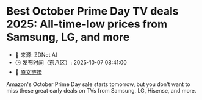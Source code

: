 # Best October Prime Day TV deals 2025: All-time-low prices from Samsung, LG, and more
- 📅 来源: ZDNet AI
- 🕒 发布时间（东八区）: 2025-10-07 08:41:00
- 🔗 [原文链接](https://www.zdnet.com/article/best-prime-day-2025-tv-deals-10-06/)

Amazon's October Prime Day sale starts tomorrow, but you don't want to miss these great early deals on TVs from Samsung, LG, Hisense, and more.